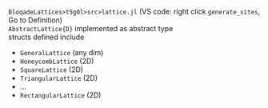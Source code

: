 
`BloqadeLattices>t5g0l>src>lattice.jl` (VS code: right click `generate_sites`, Go to Definition)  
`AbstractLattice{D}` implemented as abstract type  
structs defined include
- `GeneralLattice` (any dim)
- `HoneycombLattice` (2D)
- `SquareLattice` (2D)
- `TriangularLattice` (2D)
- ...
- `RectangularLattice` (2D)
